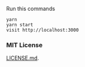 Run this commands
```
yarn
yarn start
visit http://localhost:3000
```

### MIT License

[LICENSE.md](https://github.com/Leandrosilva14/spotify-clone/blob/main/LICENSE).
